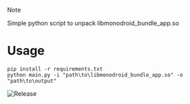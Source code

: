 > [!NOTE]
> Simple python script to unpack libmonodroid_bundle_app.so
# Usage
```
pip install -r requirements.txt
python main.py -i "path\to\libmonodroid_bundle_app.so" -o "path\to\output"
```

![Release](https://img.shields.io/github/v/release/b2nzy/libmonoandroid_bundle_unpacker)
